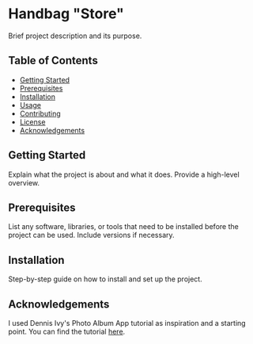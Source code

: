 # Handbag "Store"

Brief project description and its purpose.

## Table of Contents
- [Getting Started](#getting-started)
- [Prerequisites](#prerequisites)
- [Installation](#installation)
- [Usage](#usage)
- [Contributing](#contributing)
- [License](#license)
- [Acknowledgements](#acknowledgements)

## Getting Started

Explain what the project is about and what it does. Provide a high-level overview.

## Prerequisites

List any software, libraries, or tools that need to be installed before the project can be used. Include versions if necessary.

## Installation

Step-by-step guide on how to install and set up the project.

## Acknowledgements

I used Dennis Ivy's Photo Album App tutorial as inspiration and a starting point. You can find the tutorial [here](https://youtu.be/sSquD2u5Ie0?si=uucjXbFBIYh6mLOW).
